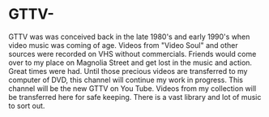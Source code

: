 # GTTV-
GTTV was was conceived back in the late 1980's and early 1990's when video music was coming of age.  Videos from "Video Soul" and other sources were recorded on VHS without commercials.  Friends would come over to my place on Magnolia Street and get lost in the music and action.  Great times were had.  Until those precious videos are transferred to my computer of DVD, this channel will continue my work in progress.  This channel will be the new GTTV on You Tube.  Videos from my collection will be transferred here for safe keeping.  There is a vast library and lot of music to sort out.
